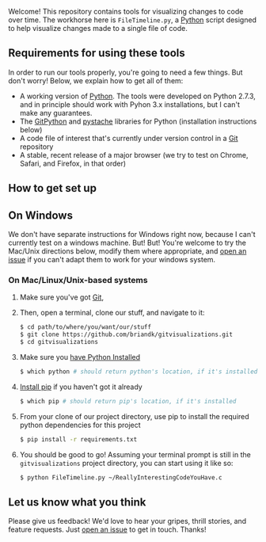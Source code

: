 Welcome! This repository contains tools for visualizing changes to code over time. The workhorse here is `FileTimeline.py`, a [Python][1] script designed to help visualize changes made to a single file of code. 

## Requirements for using these tools ##

In order to run our tools properly, you're going to need a few things. But don't worry! Below, we explain how to get all of them:

- A working version of [Python][1]. The tools were developed on Python 2.7.3, and in principle should work with Pyhon 3.x installations, but I can't make any guarantees.
- The [GitPython][3] and [pystache][5] libraries for Python (installation instructions below)
- A code file of interest that's currently under version control in a [Git][2] repository
- A stable, recent release of a major browser (we try to test on Chrome, Safari, and Firefox, in that order)

## How to get set up ##

## On Windows ##

We don't have separate instructions for Windows right now, because I can't currently test on a windows machine. But! But! You're welcome to try the Mac/Unix directions below, modify them where appropriate, and [open an issue][8] if you can't adapt them to work for your windows system.

### On Mac/Linux/Unix-based systems

1. Make sure you've got [Git][2], 
2. Then, open a terminal, clone our stuff, and navigate to it:
		
	```bash
	$ cd path/to/where/you/want/our/stuff
	$ git clone https://github.com/briandk/gitvisualizations.git
	$ cd gitvisualizations
	```

3. Make sure you [have Python Installed][6]

	```bash
	$ which python # should return python's location, if it's installed
	```

4. [Install pip][7] if you haven't got it already

	```bash
	$ which pip # should return pip's location, if it's installed
	```

5. From your clone of our project directory, use pip to install the required python dependencies for this project

	```bash
	$ pip install -r requirements.txt
	```

6. You should be good to go! Assuming your terminal prompt is still in the `gitvisualizations` project directory, you can start using it like so:

	```bash
	$ python FileTimeline.py ~/ReallyInterestingCodeYouHave.c
	```

## Let us know what you think

Please give us feedback! We'd love to hear your gripes, thrill stories, and feature requests. Just [open an issue][8] to get in touch. Thanks!

[1]: http://python.org/
[2]: http://git-scm.com
[3]: http://pypi.python.org/pypi/GitPython/0.3.2.RC1
[4]: http://mxcl.github.com/homebrew/
[5]: http://pypi.python.org/pypi/pystache
[6]: http://wiki.python.org/moin/BeginnersGuide/Download
[7]: http://www.pip-installer.org/en/latest/installing.html
[8]: https://github.com/briandk/gitvisualizations/issues/new